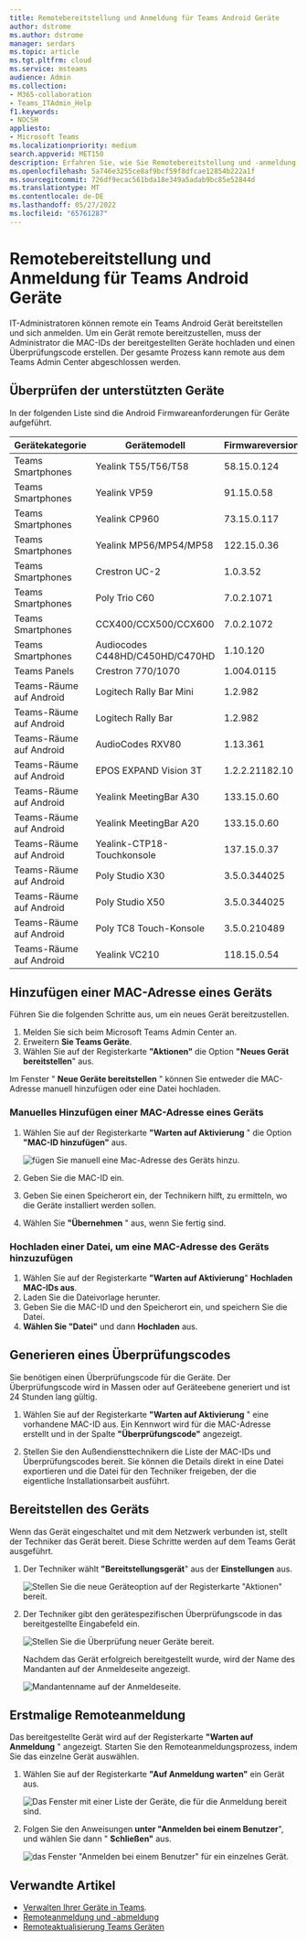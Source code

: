 ```yaml
---
title: Remotebereitstellung und Anmeldung für Teams Android Geräte
author: dstrome
ms.author: dstrome
manager: serdars
ms.topic: article
ms.tgt.pltfrm: cloud
ms.service: msteams
audience: Admin
ms.collection:
- M365-collaboration
- Teams_ITAdmin_Help
f1.keywords:
- NOCSH
appliesto:
- Microsoft Teams
ms.localizationpriority: medium
search.appverid: MET150
description: Erfahren Sie, wie Sie Remotebereitstellung und -anmeldung für Teams Android Geräte durchführen.
ms.openlocfilehash: 5a746e3255ce8af9bcf59f8dfcae12854b222a1f
ms.sourcegitcommit: 726df9ecac561bda18e349a5adab9bc85e52844d
ms.translationtype: MT
ms.contentlocale: de-DE
ms.lasthandoff: 05/27/2022
ms.locfileid: "65761287"
---
```

# <a name="remote-provisioning-and-sign-in-for-teams-android-devices"></a>Remotebereitstellung und Anmeldung für Teams Android Geräte

IT-Administratoren können remote ein Teams Android Gerät bereitstellen und sich anmelden. Um ein Gerät remote bereitzustellen, muss der Administrator die MAC-IDs der bereitgestellten Geräte hochladen und einen Überprüfungscode erstellen. Der gesamte Prozess kann remote aus dem Teams Admin Center abgeschlossen werden.

## <a name="review-the-supported-devices"></a>Überprüfen der unterstützten Geräte

In der folgenden Liste sind die Android Firmwareanforderungen für Geräte aufgeführt.

|Gerätekategorie|Gerätemodell|Firmwareversion|
|---|---|---|
|Teams Smartphones|Yealink T55/T56/T58|58.15.0.124|
|Teams Smartphones|Yealink VP59|91.15.0.58|
|Teams Smartphones|Yealink CP960|73.15.0.117|
|Teams Smartphones|Yealink MP56/MP54/MP58|122.15.0.36|
|Teams Smartphones|Crestron UC-2|1.0.3.52|
|Teams Smartphones|Poly Trio C60|7.0.2.1071|
|Teams Smartphones|CCX400/CCX500/CCX600 |7.0.2.1072|
|Teams Smartphones|Audiocodes C448HD/C450HD/C470HD|1.10.120|
|Teams Panels|Crestron 770/1070|1.004.0115|
|Teams-Räume auf Android|Logitech Rally Bar Mini|1.2.982|
|Teams-Räume auf Android|Logitech Rally Bar|1.2.982|
|Teams-Räume auf Android|AudioCodes RXV80|1.13.361|
|Teams-Räume auf Android|EPOS EXPAND Vision 3T|1.2.2.21182.10|
|Teams-Räume auf Android|Yealink MeetingBar A30|133.15.0.60|
|Teams-Räume auf Android|Yealink MeetingBar A20|133.15.0.60|
|Teams-Räume auf Android|Yealink-CTP18-Touchkonsole|137.15.0.37|
|Teams-Räume auf Android|Poly Studio X30|3.5.0.344025|
|Teams-Räume auf Android|Poly Studio X50|3.5.0.344025|
|Teams-Räume auf Android|Poly TC8 Touch-Konsole |3.5.0.210489|
|Teams-Räume auf Android|Yealink VC210|118.15.0.54|

## <a name="add-a-device-mac-address"></a>Hinzufügen einer MAC-Adresse eines Geräts

Führen Sie die folgenden Schritte aus, um ein neues Gerät bereitzustellen.

1. Melden Sie sich beim Microsoft Teams Admin Center an.
2. Erweitern **Sie Teams Geräte**.
3. Wählen Sie auf der Registerkarte **"Aktionen"** die Option **"Neues Gerät bereitstellen**" aus.

Im Fenster " **Neue Geräte bereitstellen** " können Sie entweder die MAC-Adresse manuell hinzufügen oder eine Datei hochladen.

### <a name="manually-add-a-device-mac-address"></a>Manuelles Hinzufügen einer MAC-Adresse eines Geräts

1. Wählen Sie auf der Registerkarte **"Warten auf Aktivierung** " die Option **"MAC-ID hinzufügen"** aus.

   ![fügen Sie manuell eine Mac-Adresse des Geräts hinzu.](../media/remote-provision-6-new.png)

1. Geben Sie die MAC-ID ein.
1. Geben Sie einen Speicherort ein, der Technikern hilft, zu ermitteln, wo die Geräte installiert werden sollen.
1. Wählen Sie **"Übernehmen** " aus, wenn Sie fertig sind.

### <a name="upload-a-file-to-add-a-device-mac-address"></a>Hochladen einer Datei, um eine MAC-Adresse des Geräts hinzuzufügen

1. Wählen Sie auf der Registerkarte **"Warten auf Aktivierung**" **Hochladen MAC-IDs aus**.
2. Laden Sie die Dateivorlage herunter.
3. Geben Sie die MAC-ID und den Speicherort ein, und speichern Sie die Datei.
4. **Wählen Sie "Datei"** und dann **Hochladen** aus.

## <a name="generate-a-verification-code"></a>Generieren eines Überprüfungscodes

Sie benötigen einen Überprüfungscode für die Geräte. Der Überprüfungscode wird in Massen oder auf Geräteebene generiert und ist 24 Stunden lang gültig.

1. Wählen Sie auf der Registerkarte **"Warten auf Aktivierung** " eine vorhandene MAC-ID aus.
   Ein Kennwort wird für die MAC-Adresse erstellt und in der Spalte **"Überprüfungscode"** angezeigt.

2. Stellen Sie den Außendiensttechnikern die Liste der MAC-IDs und Überprüfungscodes bereit. Sie können die Details direkt in eine Datei exportieren und die Datei für den Techniker freigeben, der die eigentliche Installationsarbeit ausführt.

## <a name="provision-the-device"></a>Bereitstellen des Geräts

Wenn das Gerät eingeschaltet und mit dem Netzwerk verbunden ist, stellt der Techniker das Gerät bereit. Diese Schritte werden auf dem Teams Gerät ausgeführt.

1. Der Techniker wählt **"Bereitstellungsgerät**" aus der **Einstellungen** aus.  

   ![Stellen Sie die neue Geräteoption auf der Registerkarte "Aktionen" bereit.](../media/provision-device1.png)
  
2. Der Techniker gibt den gerätespezifischen Überprüfungscode in das bereitgestellte Eingabefeld ein.

   ![Stellen Sie die Überprüfung neuer Geräte bereit.](../media/provision-device-verification1.png)

   Nachdem das Gerät erfolgreich bereitgestellt wurde, wird der Name des Mandanten auf der Anmeldeseite angezeigt.

   ![Mandantenname auf der Anmeldeseite.](../media/provision-code.png)

## <a name="first-time-remote-sign-in"></a>Erstmalige Remoteanmeldung

Das bereitgestellte Gerät wird auf der Registerkarte **"Warten auf Anmeldung** " angezeigt. Starten Sie den Remoteanmeldungsprozess, indem Sie das einzelne Gerät auswählen.

1. Wählen Sie auf der Registerkarte **"Auf Anmeldung warten"** ein Gerät aus.

   ![Das Fenster mit einer Liste der Geräte, die für die Anmeldung bereit sind.](../media/remote-device1.png)

2. Folgen Sie den Anweisungen **unter "Anmelden bei einem Benutzer**", und wählen Sie dann " **Schließen"** aus.

   ![das Fenster "Anmelden bei einem Benutzer" für ein einzelnes Gerät.](../media/sign-in-user.png)

## <a name="related-articles"></a>Verwandte Artikel

- [Verwalten Ihrer Geräte in Teams](device-management.md).
- [Remoteanmeldung und -abmeldung](remote-sign-in-and-sign-out.md)
- [Remoteaktualisierung Teams Geräten](remote-update.md)
